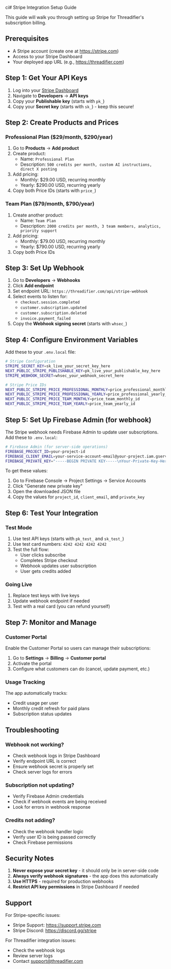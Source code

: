 ci# Stripe Integration Setup Guide

This guide will walk you through setting up Stripe for Threadifier's subscription billing.

## Prerequisites

- A Stripe account (create one at https://stripe.com)
- Access to your Stripe Dashboard
- Your deployed app URL (e.g., https://threadifier.com)

## Step 1: Get Your API Keys

1. Log into your [Stripe Dashboard](https://dashboard.stripe.com)
2. Navigate to **Developers** → **API keys**
3. Copy your **Publishable key** (starts with `pk_`)
4. Copy your **Secret key** (starts with `sk_`) - keep this secure!

## Step 2: Create Products and Prices

### Professional Plan ($29/month, $290/year)

1. Go to **Products** → **Add product**
2. Create product:
   - Name: `Professional Plan`
   - Description: `500 credits per month, custom AI instructions, direct X posting`
3. Add pricing:
   - Monthly: $29.00 USD, recurring monthly
   - Yearly: $290.00 USD, recurring yearly
4. Copy both Price IDs (starts with `price_`)

### Team Plan ($79/month, $790/year)

1. Create another product:
   - Name: `Team Plan`
   - Description: `2000 credits per month, 3 team members, analytics, priority support`
2. Add pricing:
   - Monthly: $79.00 USD, recurring monthly
   - Yearly: $790.00 USD, recurring yearly
3. Copy both Price IDs

## Step 3: Set Up Webhook

1. Go to **Developers** → **Webhooks**
2. Click **Add endpoint**
3. Set endpoint URL: `https://threadifier.com/api/stripe-webhook`
4. Select events to listen for:
   - `checkout.session.completed`
   - `customer.subscription.updated`
   - `customer.subscription.deleted`
   - `invoice.payment_failed`
5. Copy the **Webhook signing secret** (starts with `whsec_`)

## Step 4: Configure Environment Variables

Add these to your `.env.local` file:

```bash
# Stripe Configuration
STRIPE_SECRET_KEY=sk_live_your_secret_key_here
NEXT_PUBLIC_STRIPE_PUBLISHABLE_KEY=pk_live_your_publishable_key_here
STRIPE_WEBHOOK_SECRET=whsec_your_webhook_secret_here

# Stripe Price IDs
NEXT_PUBLIC_STRIPE_PRICE_PROFESSIONAL_MONTHLY=price_professional_monthly_id
NEXT_PUBLIC_STRIPE_PRICE_PROFESSIONAL_YEARLY=price_professional_yearly_id
NEXT_PUBLIC_STRIPE_PRICE_TEAM_MONTHLY=price_team_monthly_id
NEXT_PUBLIC_STRIPE_PRICE_TEAM_YEARLY=price_team_yearly_id
```

## Step 5: Set Up Firebase Admin (for webhook)

The Stripe webhook needs Firebase Admin to update user subscriptions. Add these to `.env.local`:

```bash
# Firebase Admin (for server-side operations)
FIREBASE_PROJECT_ID=your-project-id
FIREBASE_CLIENT_EMAIL=your-service-account-email@your-project.iam.gserviceaccount.com
FIREBASE_PRIVATE_KEY="-----BEGIN PRIVATE KEY-----\nYour-Private-Key-Here\n-----END PRIVATE KEY-----\n"
```

To get these values:
1. Go to Firebase Console → Project Settings → Service Accounts
2. Click "Generate new private key"
3. Open the downloaded JSON file
4. Copy the values for `project_id`, `client_email`, and `private_key`

## Step 6: Test Your Integration

### Test Mode
1. Use test API keys (starts with `pk_test_` and `sk_test_`)
2. Use test card numbers: `4242 4242 4242 4242`
3. Test the full flow:
   - User clicks subscribe
   - Completes Stripe checkout
   - Webhook updates user subscription
   - User gets credits added

### Going Live
1. Replace test keys with live keys
2. Update webhook endpoint if needed
3. Test with a real card (you can refund yourself)

## Step 7: Monitor and Manage

### Customer Portal
Enable the Customer Portal so users can manage their subscriptions:
1. Go to **Settings** → **Billing** → **Customer portal**
2. Activate the portal
3. Configure what customers can do (cancel, update payment, etc.)

### Usage Tracking
The app automatically tracks:
- Credit usage per user
- Monthly credit refresh for paid plans
- Subscription status updates

## Troubleshooting

### Webhook not working?
- Check webhook logs in Stripe Dashboard
- Verify endpoint URL is correct
- Ensure webhook secret is properly set
- Check server logs for errors

### Subscription not updating?
- Verify Firebase Admin credentials
- Check if webhook events are being received
- Look for errors in webhook response

### Credits not adding?
- Check the webhook handler logic
- Verify user ID is being passed correctly
- Check Firebase permissions

## Security Notes

1. **Never expose your secret key** - it should only be in server-side code
2. **Always verify webhook signatures** - the app does this automatically
3. **Use HTTPS** - required for production webhooks
4. **Restrict API key permissions** in Stripe Dashboard if needed

## Support

For Stripe-specific issues:
- Stripe Support: https://support.stripe.com
- Stripe Discord: https://discord.gg/stripe

For Threadifier integration issues:
- Check the webhook logs
- Review server logs
- Contact support@threadifier.com